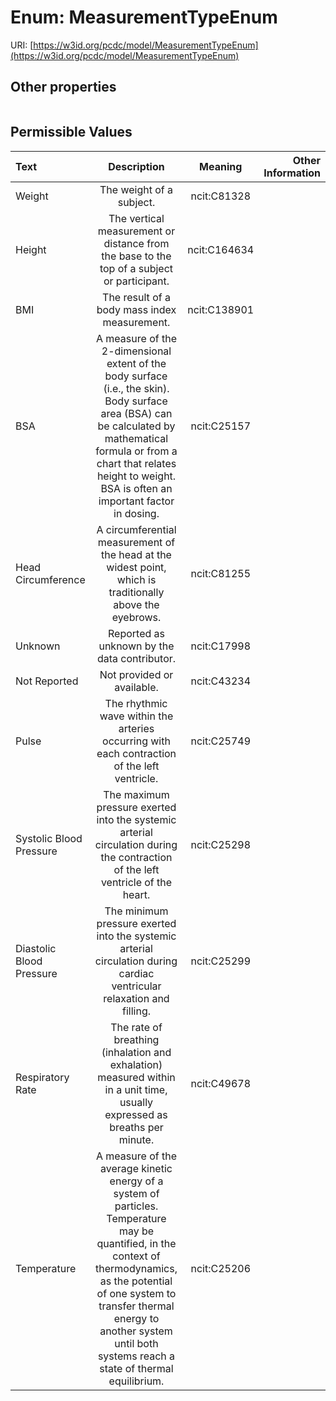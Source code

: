 
# Enum: MeasurementTypeEnum




URI: [https://w3id.org/pcdc/model/MeasurementTypeEnum](https://w3id.org/pcdc/model/MeasurementTypeEnum)


## Other properties

|  |  |  |
| --- | --- | --- |

## Permissible Values

| Text | Description | Meaning | Other Information |
| :--- | :---: | :---: | ---: |
| Weight | The weight of a subject. | ncit:C81328 |  |
| Height | The vertical measurement or distance from the base to the top of a subject or participant. | ncit:C164634 |  |
| BMI | The result of a body mass index measurement. | ncit:C138901 |  |
| BSA | A measure of the 2-dimensional extent of the body surface (i.e., the skin). Body surface area (BSA) can be calculated by mathematical formula or from a chart that relates height to weight. BSA is often an important factor in dosing. | ncit:C25157 |  |
| Head Circumference | A circumferential measurement of the head at the widest point, which is traditionally above the eyebrows. | ncit:C81255 |  |
| Unknown | Reported as unknown by the data contributor. | ncit:C17998 |  |
| Not Reported | Not provided or available. | ncit:C43234 |  |
| Pulse | The rhythmic wave within the arteries occurring with each contraction of the left ventricle. | ncit:C25749 |  |
| Systolic Blood Pressure | The maximum pressure exerted into the systemic arterial circulation during the contraction of the left ventricle of the heart. | ncit:C25298 |  |
| Diastolic Blood Pressure | The minimum pressure exerted into the systemic arterial circulation during cardiac ventricular relaxation and filling. | ncit:C25299 |  |
| Respiratory Rate | The rate of breathing (inhalation and exhalation) measured within in a unit time, usually expressed as breaths per minute. | ncit:C49678 |  |
| Temperature | A measure of the average kinetic energy of a system of particles. Temperature may be quantified, in the context of thermodynamics, as the potential of one system to transfer thermal energy to another system until both systems reach a state of thermal equilibrium. | ncit:C25206 |  |

